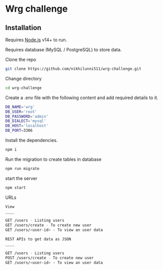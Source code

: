 # Wrg challenge




## Installation

Requires [Node.js](https://nodejs.org/en/) v14+ to run.

Requires database (MySQL / PostgreSQL) to store data.

Clone the repo

```sh
git clone https://github.com/nikhilunni511/wrg-challenge.git
```

Change directory

```sh
cd wrg-challenge
```

Create a .env file with the following content and add required details to it.

```sh
DB_NAME='wrg'
DB_USER='root'
DB_PASSWORD='admin'
DB_DIALECT='mysql'
DB_HOST='localhost'
DB_PORT=3306
```

Install the dependencies.

```sh
npm i
```

Run the migration to create tables in database

```sh
npm run migrate
```

start the server

```sh
npm start
```

URLs

```sh
View
____

GET /users - Listing users
GET /users/create - To create new user
GET /users/<user-id> - To view an user data

REST APIs to get data as JSON
____

GET /users - Listing users
POST /users/create - To create new user
GET /users/<user-id> - To view an user data

```
